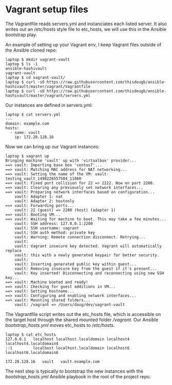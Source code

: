 # Vagrant setup files

The Vagrantfile reads servers.yml and instanciates each listed server.   It also writes out an /etc/hosts style file to etc_hosts, we will use this in the Ansible bootstrap play.

An example of setting up your Vagrant env, I keep Vagrant files outside of the Ansible cloned repo:

```
laptop $ mkdir vagrant-vault
laptop $ ls -1
ansible-hashivault
vagrant-vault
laptop $ cd vagrant-vault/
laptop $ curl -sO https://raw.githubusercontent.com/thisdougb/ansible-hashivault/master/vagrant/Vagrantfile
laptop $ curl -sO https://raw.githubusercontent.com/thisdougb/ansible-hashivault/master/vagrant/servers.yml
```

Our instances are defined in servers.yml:
```
laptop $ cat servers.yml 
---
domain: example.com
hosts:
  - name: vault
    ip: 172.28.128.16
```

Now we can bring up our Vagrant instances:
```
laptop $ vagrant up
Bringing machine 'vault' up with 'virtualbox' provider...
==> vault: Importing base box 'centos7'...
==> vault: Matching MAC address for NAT networking...
==> vault: Setting the name of the VM: vault-testing_vault_1498226557504_11860
==> vault: Fixed port collision for 22 => 2222. Now on port 2200.
==> vault: Clearing any previously set network interfaces...
==> vault: Preparing network interfaces based on configuration...
    vault: Adapter 1: nat
    vault: Adapter 2: hostonly
==> vault: Forwarding ports...
    vault: 22 (guest) => 2200 (host) (adapter 1)
==> vault: Booting VM...
==> vault: Waiting for machine to boot. This may take a few minutes...
    vault: SSH address: 127.0.0.1:2200
    vault: SSH username: vagrant
    vault: SSH auth method: private key
    vault: Warning: Remote connection disconnect. Retrying...
    vault: 
    vault: Vagrant insecure key detected. Vagrant will automatically replace
    vault: this with a newly generated keypair for better security.
    vault: 
    vault: Inserting generated public key within guest...
    vault: Removing insecure key from the guest if it's present...
    vault: Key inserted! Disconnecting and reconnecting using new SSH key...
==> vault: Machine booted and ready!
==> vault: Checking for guest additions in VM...
==> vault: Setting hostname...
==> vault: Configuring and enabling network interfaces...
==> vault: Mounting shared folders...
    vault: /vagrant => /Users/doug/dev/vagrant-vault
```
The Vagrantfile script writes out the etc_hosts file, which is accessible on the target host through the shared mounted folder _/vagrant_.   Our Ansible _bootstrap_hosts.yml_ moves etc_hosts to _/etc/hosts_.
```
laptop $ cat etc_hosts 
127.0.0.1   localhost localhost.localdomain localhost4 localhost4.localdomain4
::1         localhost localhost.localdomain localhost6 localhost6.localdomain6

172.28.128.16   vault   vault.example.com
```
The next step is typically to bootstrap the new instances with the _bootstrap_hosts.yml_ Ansible playbook in the root of the project repo.
